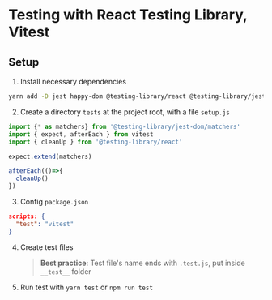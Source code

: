 # Testing with React Testing Library, Vitest

## Setup

1. Install necessary dependencies

```bash
yarn add -D jest happy-dom @testing-library/react @testing-library/jest-dom @testing-library/user-event @testing-library/dom
```

2. Create a directory `tests` at the project root, with a file `setup.js`

```javascript
import {* as matchers} from '@testing-library/jest-dom/matchers'
import { expect, afterEach } from vitest
import { cleanUp } from '@testing-library/react'

expect.extend(matchers)

afterEach(()=>{
  cleanUp()
})
```

3. Config `package.json`

```json
scripts: {
  "test": "vitest"
}
```

4. Create test files

   > **Best practice**: Test file's name ends with `.test.js`, put inside `__test__` folder

5. Run test with `yarn test` or `npm run test`
